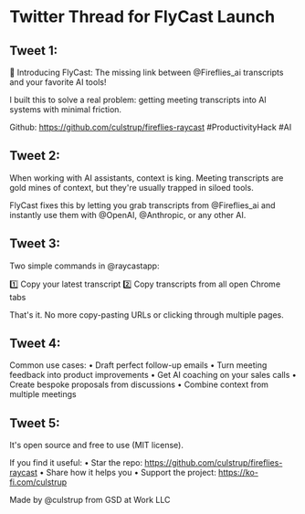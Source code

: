 # Twitter Thread for FlyCast Launch

## Tweet 1:
🚀 Introducing FlyCast: The missing link between @Fireflies_ai transcripts and your favorite AI tools!

I built this to solve a real problem: getting meeting transcripts into AI systems with minimal friction.

Github: https://github.com/culstrup/fireflies-raycast
#ProductivityHack #AI

## Tweet 2:
When working with AI assistants, context is king. Meeting transcripts are gold mines of context, but they're usually trapped in siloed tools.

FlyCast fixes this by letting you grab transcripts from @Fireflies_ai and instantly use them with @OpenAI, @Anthropic, or any other AI.

## Tweet 3:
Two simple commands in @raycastapp:

1️⃣ Copy your latest transcript
2️⃣ Copy transcripts from all open Chrome tabs

That's it. No more copy-pasting URLs or clicking through multiple pages.

## Tweet 4:
Common use cases:
• Draft perfect follow-up emails
• Turn meeting feedback into product improvements
• Get AI coaching on your sales calls
• Create bespoke proposals from discussions
• Combine context from multiple meetings

## Tweet 5:
It's open source and free to use (MIT license).

If you find it useful:
• Star the repo: https://github.com/culstrup/fireflies-raycast
• Share how it helps you
• Support the project: https://ko-fi.com/culstrup

Made by @culstrup from GSD at Work LLC
